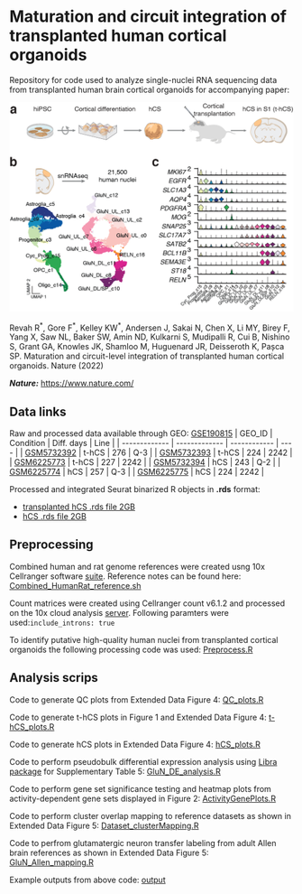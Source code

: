 # Maturation and circuit integration of transplanted human cortical organoids
Repository for code used to analyze single-nuclei RNA sequencing data from transplanted human brain cortical organoids for accompanying paper:

<p align="center">
<img src="/Fig1_snRNAseq.png" width="600"/>
</p>

<p>Revah R<sup>*</sup>, Gore F<sup>*</sup>, Kelley KW<sup>*</sup>, Andersen J, Sakai N, Chen X, Li MY, Birey F, Yang X, Saw NL, Baker SW, Amin ND, Kulkarni S, Mudipalli R, Cui B, Nishino S, Grant GA, Knowles JK, Shamloo M, Huguenard JR, Deisseroth K, Pașca SP. Maturation and circuit-level integration of transplanted human cortical organoids. Nature (2022)<p>
  
**_Nature:_** https://www.nature.com/
## Data links
Raw and processed data available through GEO: [GSE190815](https://www.ncbi.nlm.nih.gov/geo/query/acc.cgi?acc=GSE190815)
| GEO_ID        | Condition     | Diff. days   | Line |
| ------------- | ------------- | ------------ | ---- |
| [GSM5732392](https://www.ncbi.nlm.nih.gov/geo/query/acc.cgi?acc=GSM5732392)    | t-hCS | 276 | Q-3  |
| [GSM5732393](https://www.ncbi.nlm.nih.gov/geo/query/acc.cgi?acc=GSM5732393)    | t-hCS | 224 | 2242 |
| [GSM6225773](https://www.ncbi.nlm.nih.gov/geo/query/acc.cgi?acc=GSM6225773)    | t-hCS | 227 | 2242 |
| [GSM5732394](https://www.ncbi.nlm.nih.gov/geo/query/acc.cgi?acc=GSM5732394)    |  hCS  | 243 | Q-2  |
| [GSM6225774](https://www.ncbi.nlm.nih.gov/geo/query/acc.cgi?acc=GSM6225774)    |  hCS  | 257 | Q-3  |
| [GSM6225775](https://www.ncbi.nlm.nih.gov/geo/query/acc.cgi?acc=GSM6225775)    |  hCS  | 224 | 2242 |

  
Processed and integrated Seurat binarized R objects in **.rds** format: 
* [transplanted hCS .rds file 2GB](https://www.ncbi.nlm.nih.gov/geo/download/?acc=GSE190815&format=file&file=GSE190815%5Ft%2DhCS%5Fprocessed%5FSeuratObject%2Erds%2Egz)
* [hCS .rds file 2GB](https://www.ncbi.nlm.nih.gov/geo/download/?acc=GSE190815&format=file&file=GSE190815%5FhCS%5Fprocessed%5FSeuratObject%2Erds%2Egz)
## Preprocessing
Combined human and rat genome references were created usng 10x Cellranger software [suite](https://support.10xgenomics.com/single-cell-gene-expression/software/pipelines/latest/what-is-cell-ranger). Reference notes can be found here: [Combined_HumanRat_reference.sh](code/Combined_HumanRat_reference.sh)
  
Count matrices were created using Cellranger count v6.1.2 and processed on the 10x cloud analysis [server](https://www.10xgenomics.com/products/cloud-analysis). Following paramters were used:`include_introns: true`
  
To identify putative high-quality human nuclei from transplanted cortical organoids the following processing code was used: [Preprocess.R](code/Preprocess.R)
 
## Analysis scrips
Code to generate QC plots from Extended Data Figure 4: [QC_plots.R](code/QC_plots.R)
  
Code to generate t-hCS plots in Figure 1 and Extended Data Figure 4: [t-hCS_plots.R](code/t-hCS_plots.R)
  
Code to generate hCS plots in Extended Data Figure 4: [hCS_plots.R](code/hCS_plots.R)

Code to perform pseudobulk differential expression analysis using [Libra package](https://github.com/neurorestore/Libra) for Supplementary Table 5: [GluN_DE_analysis.R](code/GluN_DE_analysis.R)

Code to perform gene set significance testing and heatmap plots from activity-dependent gene sets displayed in Figure 2: [ActivityGenePlots.R](code/ActivityGenePlots.R)

Code to perform cluster overlap mapping to reference datasets as shown in Extended Data Figure 5: [Dataset_clusterMapping.R](code/Dataset_clusterMapping.R)

Code to perfrom glutamatergic neuron transfer labeling from adult Allen brain references as shown in Extended Data Figure 5: [GluN_Allen_mapping.R](code/GluN_Allen_mapping.R)

Example outputs from above code: [output](output)
